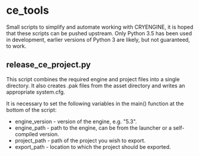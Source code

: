 # ce_tools
Small scripts to simplify and automate working with CRYENGINE, it is hoped that these scripts can be pushed upstream.
Only Python 3.5 has been used in development, earlier versions of Python 3 are likely, but not guaranteed, to work.

## release_ce_project.py
This script combines the required engine and project files into a single directory. 
It also creates .pak files from the asset directory and writes an appropriate system.cfg. 

It is necessary to set the following variables in the main() function at the bottom of the script:
* engine_version - version of the engine, e.g. "5.3".
* engine_path - path to the engine, can be from the launcher or a self-compiled version.
* project_path - path of the project you wish to export.
* export_path - location to which the project should be exported.
